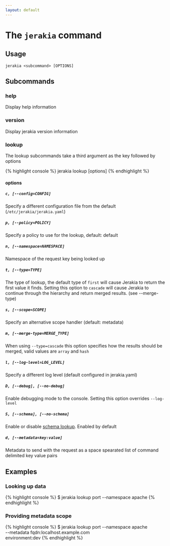 ```yaml
---
layout: default
---
```


# The `jerakia` command

## Usage

`jerakia <subcommand> [OPTIONS]`

## Subcommands
### help

Display help information

### version

Display jerakia version information 


### lookup

The lookup subcommands take a third argument as the key followed by options

{% highlight console %}
jerakia lookup <key> [options]
{% endhighlight %}

#### options

#####  `c, [--config=CONFIG]`
Specify a different configuration file from the default (`/etc/jerakia/jerakia.yaml`)

#####  `p, [--policy=POLICY]` 
Specify a policy to use for the lookup, default: default

#####  `n, [--namespace=NAMESPACE]`  
Namespace of the request key being looked up

#####  `t, [--type=TYPE]`           
The type of lookup, the default type of `first` will cause Jerakia to return the first value it finds.  Setting this option to `cascade` will cause Jerakia to continue through the hierarchy and return merged results.  (see --merge-type)

#####  `s, [--scope=SCOPE]`       
Specify an alternative scope handler (default: metadata)

#####  `m, [--merge-type=MERGE_TYPE]`
When using `--type=cascade` this option specifies how the results should be merged, valid values are `array` and `hash`

#####  `l, [--log-level=LOG_LEVEL]`
Specify a different log level (default configured in jerakia.yaml)

#####  `D, [--debug], [--no-debug]`
Enable debugging mode to the console.  Setting this option overrides `--log-level`

#####  `S, [--schema], [--no-schema]`
Enable or disable [schema lookup](/schema/).  Enabled by default

#####  `d, [--metadata=key:value]` 
Metadata to send with the request as a space spearated list of command delimited key value pairs


## Examples

### Looking up data
{% highlight console %}
$ jerakia lookup port --namespace apache
{% endhighlight %}

### Providing metadata scope
{% highlight console %}
$ jerakia lookup port --namespace apache \
  --metadata fqdn:localhost.example.com \
  environment:dev
{% endhighlight %}
